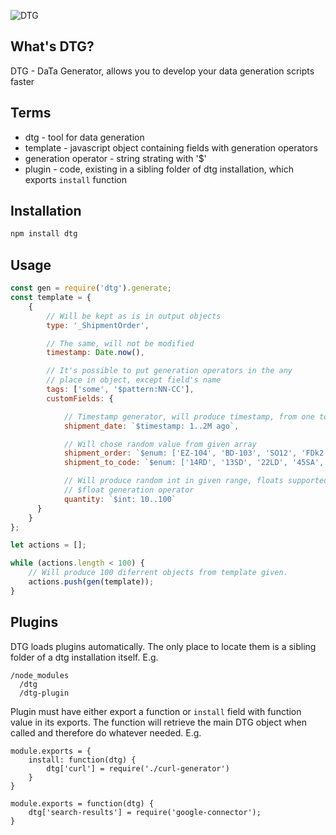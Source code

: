 ![DTG](https://img42.com/bkCep+)

## What's DTG?

DTG - DaTa Generator, allows you to develop your data generation scripts faster

## Terms

+ dtg - tool for data generation
+ template - javascript object containing fields with generation operators
+ generation operator - string strating with '$'
+ plugin - code, existing in a sibling folder of dtg installation, which exports `install` function

## Installation

```bash
npm install dtg
```

## Usage

```javascript
const gen = require('dtg').generate;
const template = {
    {
        // Will be kept as is in output objects
        type: '_ShipmentOrder',

        // The same, will not be modified
        timestamp: Date.now(),

        // It's possible to put generation operators in the any
        // place in object, except field's name
        tags: ['some', '$pattern:NN-CC'],
        customFields: {

            // Timestamp generator, will produce timestamp, from one to two months ago
            shipment_date: `$timestamp: 1..2M ago`,

            // Will chose random value from given array
            shipment_order: `$enum: ['EZ-104', 'BD-103', 'SO12', 'FDk2', 'DZ-105']`,
            shipment_to_code: `$enum: ['14RD', '13SD', '22LD', '45SA', '14RA', '21SO', '56LS']`,

            // Will produce random int in given range, floats supported via
            // $float generation operator
            quantity: `$int: 10..100`
      }
    }
};

let actions = [];

while (actions.length < 100) {
    // Will produce 100 diferrent objects from template given.
    actions.push(gen(template));
}

```

## Plugins

DTG loads plugins automatically. The only place to locate them is a sibling folder of a dtg installation itself.
E.g.
```
/node_modules
  /dtg
  /dtg-plugin
```
Plugin must have either export a function or `install` field with function value in its exports. The function will retrieve the main DTG object when called and therefore do whatever needed.
E.g.
```
module.exports = {
    install: function(dtg) {
        dtg['curl'] = require('./curl-generator')
    }
}

module.exports = function(dtg) {
    dtg['search-results'] = require('google-connector');
}
```

